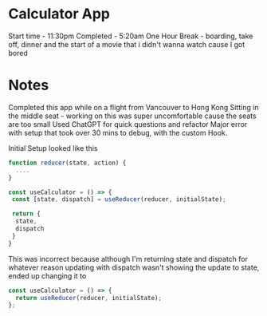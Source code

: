 # Calculator App

Start time - 11:30pm
Completed - 5:20am
One Hour Break - boarding, take off, dinner and the start of a movie that i didn't wanna watch cause I got bored

# Notes

Completed this app while on a flight from Vancouver to Hong Kong
Sitting in the middle seat - working on this was super uncomfortable cause the seats are too small
Used ChatGPT for quick questions and refactor
Major error with setup that took over 30 mins to debug, with the custom Hook.

Initial Setup looked like this

```js
function reducer(state, action) {
  ....
}

const useCalculator = () => {
 const [state, dispatch] = useReducer(reducer, initialState);

 return {
  state,
  dispatch
 }
}
```

This was incorrect because although I'm returning state and dispatch for whatever reason updating with dispatch wasn't showing the update to state, ended up changing it to

```js
const useCalculator = () => {
  return useReducer(reducer, initialState);
};
```
